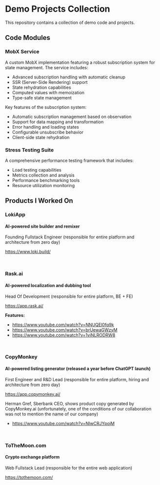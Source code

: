# Demo Projects Collection

This repository contains a collection of demo сode and projects.

## Code Modules 

### MobX Service
A custom MobX implementation featuring a robust subscription system for state management. The service includes:

- Advanced subscription handling with automatic cleanup
- SSR (Server-Side Rendering) support
- State rehydration capabilities
- Computed values with memoization
- Type-safe state management

Key features of the subscription system:
- Automatic subscription management based on observation
- Support for data mapping and transformation
- Error handling and loading states
- Configurable unsubscribe behavior
- Client-side state rehydration

### Stress Testing Suite
A comprehensive performance testing framework that includes:

- Load testing capabilities
- Metrics collection and analysis
- Performance benchmarking tools
- Resource utilization monitoring


## Products I Worked On

### LokiApp
#### AI-powered site builder and remixer

Founding Fullstack Engineer (responsible for entire platform and architecture from zero day)

https://www.loki.build/

<br/>

### Rask.ai
#### AI-powered localization and dubbing tool

Head Of Development (responsible for entire platform, BE + FE)

https://app.rask.ai/

**Features:**
- https://www.youtube.com/watch?v=NNUQEl0fq9k
- https://www.youtube.com/watch?v=brUewaGWzyM
- https://www.youtube.com/watch?v=1viNLRODRW8

<br/>

### CopyMonkey
#### AI-powered listing generator (released a year before ChatGPT launch)

First Engineer and R&D Lead (responsible for entire platform, hiring and architecture from zero day)


https://app.copymonkey.ai/
 
Herman Gref, Sberbank CEO, shows product copy generated by CopyMonkey.ai (unfortunately, one of the conditions of our collaboration was not to mention the name of our company)

- https://www.youtube.com/watch?v=NIwCRJYpojM

<br/>

### ToTheMoon.com
#### Crypto exchange platform

Web Fullstack Lead (responsible for the entire web application)

https://tothemoon.com/





